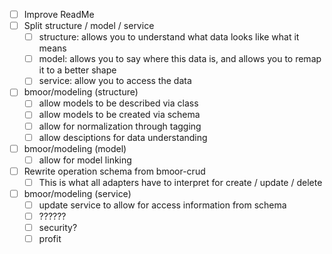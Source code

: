 - [ ] Improve ReadMe
- [ ] Split structure / model / service
  - [ ] structure: allows you to understand what data looks like what it means
  - [ ] model: allows you to say where this data is, and allows you to remap it to a better shape
  - [ ] service: allow you to access the data
- [ ] bmoor/modeling (structure)
  - [ ] allow models to be described via class
  - [ ] allow models to be created via schema
  - [ ] allow for normalization through tagging
  - [ ] allow desciptions for data understanding
- [ ] bmoor/modeling (model)
  - [ ] allow for model linking
- [ ] Rewrite operation schema from bmoor-crud
  - [ ] This is what all adapters have to interpret for create / update / delete
- [ ] bmoor/modeling (service)
  - [ ] update service to allow for access information from schema
  - [ ] ??????
  - [ ] security?
  - [ ] profit
